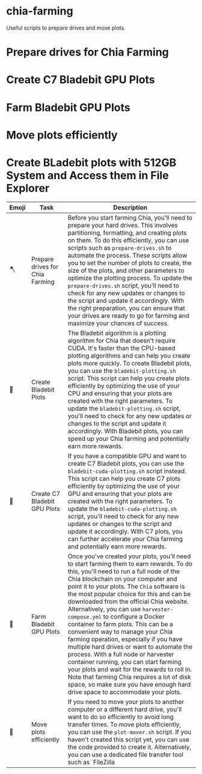 # chia-farming

Useful scripts to prepare drives and move plots.

# Prepare drives for Chia Farming
# Create C7 Bladebit GPU Plots
# Farm Bladebit GPU Plots
# Move plots efficiently
# Create BLadebit plots with 512GB System and Access them in File Explorer

| Emoji | Task                                                                                              | Description                                                                                                                                                                                                                                                                                                                                                                                                                                                                                                                                                                                                                                                                                                                                                       |
|-------|---------------------------------------------------------------------------------------------------|-------------------------------------------------------------------------------------------------------------------------------------------------------------------------------------------------------------------------------------------------------------------------------------------------------------------------------------------------------------------------------------------------------------------------------------------------------------------------------------------------------------------------------------------------------------------------------------------------------------------------------------------------------------------------------------------------------------------------------------------------------------------|
| 🪓    | Prepare drives for Chia Farming                                                                   | Before you start farming Chia, you'll need to prepare your hard drives. This involves partitioning, formatting, and creating plots on them. To do this efficiently, you can use scripts such as `prepare-drives.sh` to automate the process. These scripts allow you to set the number of plots to create, the size of the plots, and other parameters to optimize the plotting process. To update the `prepare-drives.sh` script, you'll need to check for any new updates or changes to the script and update it accordingly. With the right preparation, you can ensure that your drives are ready to go for farming and maximize your chances of success.                                                                                                                                                                                                                         |
| 🌱    | Create Bladebit Plots                                                                            | The Bladebit algorithm is a plotting algorithm for Chia that doesn't require CUDA. It's faster than the CPU-based plotting algorithms and can help you create plots more quickly. To create Bladebit plots, you can use the `bladebit-plotting.sh` script. This script can help you create plots efficiently by optimizing the use of your CPU and ensuring that your plots are created with the right parameters. To update the `bladebit-plotting.sh` script, you'll need to check for any new updates or changes to the script and update it accordingly. With Bladebit plots, you can speed up your Chia farming and potentially earn more rewards.                                                                                                                                                                                                                                    |
| 🚜    | Create C7 Bladebit GPU Plots                                                                      | If you have a compatible GPU and want to create C7 Bladebit plots, you can use the `bladebit-cuda-plotting.sh` script instead. This script can help you create C7 plots efficiently by optimizing the use of your GPU and ensuring that your plots are created with the right parameters. To update the `bladebit-cuda-plotting.sh` script, you'll need to check for any new updates or changes to the script and update it accordingly. With C7 plots, you can further accelerate your Chia farming and potentially earn more rewards. |
| 🌾    | Farm Bladebit GPU Plots                                                                           | Once you've created your plots, you'll need to start farming them to earn rewards. To do this, you'll need to run a full node of the Chia blockchain on your computer and point it to your plots. The `Chia` software is the most popular choice for this and can be downloaded from the official Chia website. Alternatively, you can use `harvester-compose.yml` to configure a Docker container to farm plots. This can be a convenient way to manage your Chia farming operation, especially if you have multiple hard drives or want to automate the process. With a full node or harvester container running, you can start farming your plots and wait for the rewards to roll in. Note that farming Chia requires a lot of disk space, so make sure you have enough hard drive space to accommodate your plots.                                                                                                                                                                                         |
| 🚛    | Move plots efficiently                                                                            | If you need to move your plots to another computer or a different hard drive, you'll want to do so efficiently to avoid long transfer times. To move plots efficiently, you can use the `plot-mover.sh` script. If you haven't created this script yet, you can use the code provided to create it. Alternatively, you can use a dedicated file transfer tool such as `FileZilla

